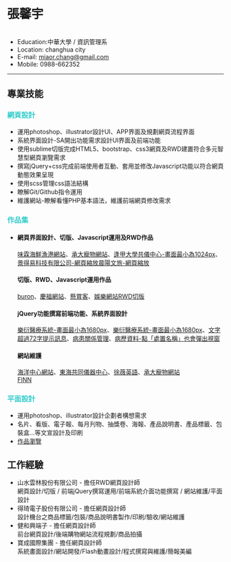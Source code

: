 <h1>張馨宇</h1>
<ul>
  <li>Education:中華大學 / 資訊管理系</li><li>Location: changhua city</li><li>E-mail: <a href="mailto:miaor.chang@gmail.com">miaor.chang@gmail.com</a></li><li>Mobile: 0988-662352</li>
</ul>
<hr/>
<h2>專業技能</h2>
<h3 style="color:#33cccc;">網頁設計</h3>
<ul>
 <li>運用photoshop、illustrator設計UI、APP界面及規劃網頁流程界面</li>
 <li>系統界面設計-SA開出功能需求設計UI界面及前端功能</li>
 <li>使用sublime切版完成HTML5、bootstrap、css3網頁及RWD建置符合多元智慧型網頁瀏覽需求</li>
 <li>撰寫jQuery+css完成前端使用者互動、套用並修改Javascript功能以符合網頁動態效果呈現</li>
 <li>使用scss管理css語法結構</li>
 <li>瞭解Git/Github指令運用</li>
 <li>維護網站-瞭解看懂PHP基本語法，維護前端網頁修改需求</li> 
 
</ul>
<h3 style="color:#33cccc;">作品集</h3>
<ul>
 <li>
 <h4>網頁界面設計、切版、Javascript運用及RWD作品</h4><a href="http://211.72.214.242/demo5/wlhaizian/index.html">味霖海鮮漁港網站</a>、<a href="http://www.chickensecond.com.tw/products.php">承大寵物網站</a>、<a href="http://211.72.214.242/demo5/pisc/">逢甲大學共儀中心-畫面最小為1024px</a>、<a href="http://www.jdeyi.com/">景得易科技有限公司-網頁縮放</a><a href="http://icynthia.azurewebsites.net/mornsunHotel/default.html">晨陽文旅-網頁縮放</a><br/>
<h4>切版、RWD、Javascript運用作品</h4>
<a href="http://www.buron.com.tw">buron</a>、<a href="http://www.kinmaxsource.com/">慶福網站</a>、<a href="http://cynthia777.synology.me/ask/index.html">懸賞客</a>、<a href="http://cynthia777.synology.me/websolt/index.html">娛樂網站RWD切版</a><br/>
<h4>jQuery功能撰寫前端功能、系統界面設計</h4>
<a href="http://211.72.214.242/demo5/his_system/reservation_dr.html">樂衍醫療系統-畫面最小為1680px</a>、<a href="http://211.72.214.242/demo5/his_system/declare_all.html">樂衍醫療系統-畫面最小為1680px</a>、<a href="http://211.72.214.242/demo5/his_system/msg.html">文字超過72字提示訊息</a>、<a href="http://211.72.214.242/demo5/his_system/_sickness_all.html">病患關係管理</a>、<a href="http://211.72.214.242/demo5/his_system/medical.html">病歷資料-點「處置名稱」也會彈出視窗</a><br/>
<h4>網站維護</h4>
<a href="http://www.tori.narlabs.org.tw">海洋中心網站</a>、<a href="http://thtech.thu.edu.tw">東海共同儀器中心</a>、<a href="http://ruby.com.tw">徐薇英語</a>、<a href="http://www.chickensecond.com.tw/products.php">承大寵物網站</a><br/><a href="http://www.finn-th.com/">FINN</a>
 </li>
</ul>
<h3 style="color:#33cccc;">平面設計</h3>
<ul>
 <li>運用photoshop、illustrator設計企劃者構想需求</li>
 <li>名片、看版、電子報、每月刋物、抽獎卷、海報、產品說明書、產品標籤、包裝盒...等文宣設計及印刷</li>
 <li><a href="https://docs.google.com/document/d/193Ol4frfDAaBw4Ftx32msq8lb4xi3vtgnurLY6uzP5A/edit?usp=sharing">作品瀏覽</a></li>
</ul>
<h2>工作經驗</h2>
<ul>
 <li>
  山水雲林股份有限公司 - 擔任RWD網頁設計師<br/>網頁設計/切版 / 前端jQuery撰寫運用/前端系統介面功能撰寫 / 網站維護/平面設計
 </li>
 <li>
  得琦電子股份有限公司 - 擔任網頁設計師<br/>設計機台之商品標籤/包裝/商品說明書製作/印刷/驗收/網站維護
 </li>
 <li>健和興端子 - 擔任網頁設計師<br/>前台網頁設計/後端購物網站流程規劃/商品拍攝</li>
 <li>寶成國際集團 - 擔任網頁設計師<br/>系統畫面設計/網站開發/Flash動畫設計/程式撰寫與維護/簡報美編</li>
</ul>
